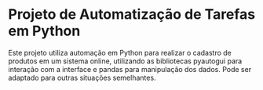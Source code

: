 # Projeto de Automatização de Tarefas em Python
Este projeto utiliza automação em Python para realizar o cadastro de produtos em um sistema online, utilizando as bibliotecas pyautogui para interação com a interface e pandas para manipulação dos dados.
Pode ser adaptado para outras situações semelhantes.

